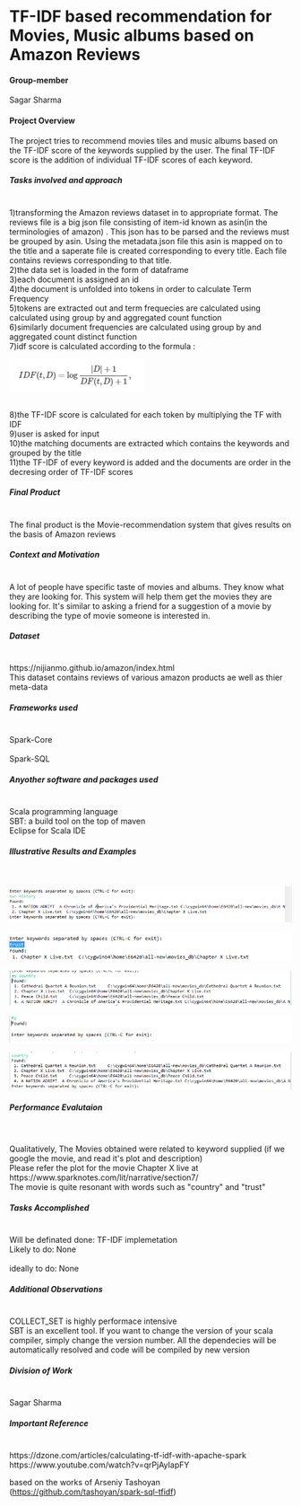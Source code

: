 # TF-IDF based recommendation for Movies, Music albums based on Amazon Reviews


<h4>Group-member</h4>
Sagar Sharma

<h4>Project Overview </h4>
The project tries to recommend movies tiles and music albums based on the TF-IDF score of the keywords supplied by the user.
The final TF-IDF score is the addition of individual TF-IDF scores of each keyword.

<h5>Tasks involved and approach</h5>
<br>1)transforming the Amazon reviews dataset in to appropriate format. The reviews file is a big json file consisting of item-id known as asin(in the terminologies of amazon) . This json has to be parsed and the reviews must be grouped by asin. Using the metadata.json file this asin is mapped on to the title and a saperate file is created corresponding to every title. Each file contains reviews corresponding to that title.
<br>2)the data set is loaded in the form of dataframe
<br>3)each document is assigned an id
<br>4)the document is unfolded into tokens in order to calculate Term Frequency
<br>5)tokens are extracted out and term frequecies are calculated using calculated using group by and aggregated count function
<br>6)similarly document frequencies are calculated using group by and aggregated count distinct function
<br>7)idf score is calculated according to the formula :

![Formula](formula.PNG)

<br>8)the TF-IDF score is calculated for each token by multiplying the TF with IDF
<br>9)user is asked for input
<br>10)the matching documents are extracted which contains the keywords and grouped by the title
<br>11)the TF-IDF of every keyword is added and the documents are order in the decresing order of TF-IDF scores

<h5>Final Product</h5>
<br>The final product is the Movie-recommendation system that gives results on the basis of Amazon reviews

<h5>Context and Motivation</h5>
<br>A lot of people have specific taste of movies and albums. They know what they are looking for. This system will help them get the movies they are looking for. It's similar to asking a friend for a suggestion of a movie by describing the type of movie someone is interested in.

<h5>Dataset</h5>
<br>https://nijianmo.github.io/amazon/index.html
<br>This dataset contains reviews of various amazon products ae well as thier meta-data

<h5>Frameworks used</h5>
<br>Spark-Core</br>
<br>Spark-SQL

<h5>Anyother software and packages used </h5>
<br>Scala programming language
<br>SBT: a build tool on the top of maven
<br>Eclipse for Scala IDE

<h5>Illustrative Results and Examples</h5>
<br>

![Image of Yaktocat1](1.PNG)

![Image of Yaktocat2](2.PNG)

![Image of Yaktocat3](3.PNG)

![Image of Yaktocat4](4.PNG)

![Image of Yaktocat5](5.PNG)


<h5>Performance Evalutaion</h5>
<br>
<br>Qualitatively, The Movies obtained were related to keyword supplied (if we google the movie, and read it's plot and description)
<br>Please refer the plot for the movie Chapter X live at 
<br>https://www.sparknotes.com/lit/narrative/section7/
<br>The movie is quite resonant with words such as "country" and "trust"

<h5>Tasks Accomplished</h5>
<br>Will be definated done: TF-IDF implemetation
<br>Likely to do: None </br>
<br>ideally to do: None </br>

<h5>Additional Observations</h5>
<br>COLLECT_SET is highly performace intensive
<br> SBT is an excellent tool. If you want to change the version of your scala compiler, simply change the version number. All the dependecies will be automatically resolved and code will be compiled by new version

<h5>Division of Work</h5>
<br>Sagar Sharma


<h5>Important Reference </h5>
<br>https://dzone.com/articles/calculating-tf-idf-with-apache-spark
<br>https://www.youtube.com/watch?v=qrPjAyIapFY

based on the works of Arseniy Tashoyan
(https://github.com/tashoyan/spark-sql-tfidf)








